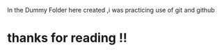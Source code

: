In the Dummy Folder here created ,i was practicing use of git and github
<h1>thanks for reading !!</h1>
